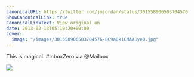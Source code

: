 ```yaml
---
canonicalURL: https://twitter.com/jmjordan/status/301558906503704576
ShowCanonicalLink: true
CanonicalLinkText: View original on
date: 2013-02-13T05:10:20+00:00
cover:
  image: "/images/301558906503704576-BC9aOk1CMAA1ye0.jpg"
---
```

This is magical. #InboxZero via @Mailbox 

![](/images/301558906503704576-BC9aOk1CMAA1ye0.jpg)